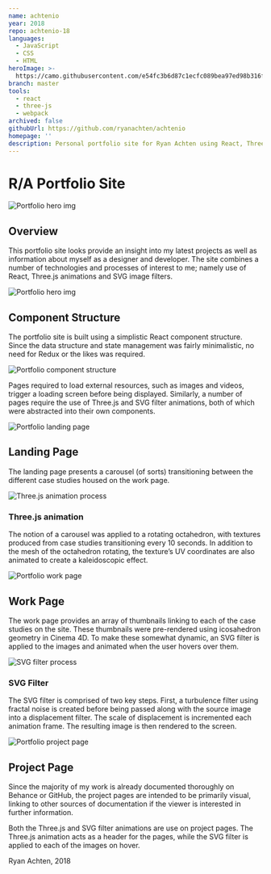 ```yaml
---
name: achtenio
year: 2018
repo: achtenio-18
languages:
  - JavaScript
  - CSS
  - HTML
heroImage: >-
  https://camo.githubusercontent.com/e54fc3b6d87c1ecfc089bea97ed98b316f5e8a25386ae7539e70c62b2963eb04/68747470733a2f2f6d69722d73332d63646e2d63662e626568616e63652e6e65742f70726f6a6563745f6d6f64756c65732f313430302f30306634623736343937353730372e356165353135386461376631312e6a7067
branch: master
tools:
  - react
  - three-js
  - webpack
archived: false
githubUrl: https://github.com/ryanachten/achtenio
homepage: ''
description: Personal portfolio site for Ryan Achten using React, Three.js and SVG filters.
---
```

# R/A Portfolio Site

![Portfolio hero img](https://mir-s3-cdn-cf.behance.net/project_modules/1400/00f4b764975707.5ae5158da7f11.jpg)

## Overview
This portfolio site looks provide an insight into my latest projects as well as information about myself as a designer and developer. The site combines a number of technologies and processes of interest to me; namely use of React, Three.js animations and SVG image filters.

![Portfolio hero img](https://mir-s3-cdn-cf.behance.net/project_modules/1400/38f80364975707.5ae4631a33c9b.jpg)

## Component Structure
The portfolio site is built using a simplistic React component structure. Since the data structure and state management was fairly minimalistic, no need for Redux or the likes was required.

![Portfolio component structure](https://mir-s3-cdn-cf.behance.net/project_modules/max_1200/4bd05a64975707.5ae51164c1368.png)

Pages required to load external resources, such as images and videos, trigger a loading screen before being displayed. Similarly, a number of pages require the use of Three.js and SVG filter animations, both of which were abstracted into their own components.

![Portfolio landing page](https://mir-s3-cdn-cf.behance.net/project_modules/1400/78794864975707.5ae457d27e029.jpg)

## Landing Page
The landing page presents a carousel (of sorts) transitioning between the different case studies housed on the work page.

![Three.js animation process](https://mir-s3-cdn-cf.behance.net/project_modules/max_1200/b775ae64975707.5ae50fcd0e163.png)

### Three.js animation
The notion of a carousel was applied to a rotating octahedron, with textures produced from case studies transitioning every 10 seconds. In addition to the mesh of the octahedron rotating, the texture’s UV coordinates are also animated to create a kaleidoscopic effect.

![Portfolio work page](https://mir-s3-cdn-cf.behance.net/project_modules/1400/4fc39564975707.5ae45ac9d1f8e.jpg)

## Work Page
The work page provides an array of thumbnails linking to each of the case studies on the site. These thumbnails were pre-rendered using icosahedron geometry in Cinema 4D. To make these somewhat dynamic, an SVG filter is applied to the images and animated when the user hovers over them.

![SVG filter process](https://mir-s3-cdn-cf.behance.net/project_modules/max_1200/37fee364975707.5ae510842c797.png)

### SVG Filter
The SVG filter is comprised of two key steps. First, a turbulence filter using fractal noise is created before being passed along with the source image into a displacement filter. The scale of displacement is incremented each animation frame. The resulting image is then rendered to the screen.

![Portfolio project page](https://mir-s3-cdn-cf.behance.net/project_modules/1400/b7e91464975707.5ae457d27d450.jpg)

## Project Page
Since the majority of my work is already documented thoroughly on Behance or GitHub, the project pages are intended to be primarily visual, linking to other sources of documentation if the viewer is interested in further information.

Both the Three.js and SVG filter animations are use on project pages. The Three.js animation acts as a header for the pages, while the SVG filter is applied to each of the images on hover.

Ryan Achten, 2018
